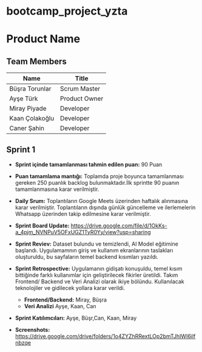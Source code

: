 # bootcamp_project_yzta
<h1>Product Name</h1>
<h2>Team Members</h2>
<table>
  <thead>
    <tr>
      <th><strong>Name</strong></th>
      <th><strong>Title</strong></th>
    </tr>
  </thead>
  <tbody>
    <tr>
     <td>Büşra Torunlar</td>
      <td>Scrum Master</td>
    </tr>
    <tr>
      <td>Ayşe Türk</td>
      <td>Product Owner</td>
    </tr>
    <tr>
      <td>Miray Piyade</td>
      <td>Developer</td>
    </tr>
    <tr>
      <td>Kaan Çolakoğlu</td>
      <td>Developer</td>
    </tr>
    <tr>
      <td>Caner Şahin</td>
      <td>Developer</td>
    </tr>
    <tr>
    </tr>
  </tbody>
</table>

<h2>Sprint 1 </h2>

- **Sprint içinde tamamlanması tahmin edilen puan:** 90 Puan

- **Puan tamamlama mantığı:** Toplamda proje boyunca tamamlanması gereken 250 puanlık backlog bulunmaktadır.İlk sprintte 90 puanın tamamlanmasına karar verilmiştir.
- **Daily Srum:** Toplantıların Google Meets üzerinden haftalık alınmasına karar verilmiştir. Toplantıların dışında günlük güncelleme ve ilerlemelerin Whatsapp üzerinden takip edilmesine karar verilmiştir.
- **Sprint Board Update:** https://drive.google.com/file/d/1OkKs-a_4pjm_NVNPuV5OFxUGZ1TyR0Yy/view?usp=sharing
- **Sprint Reviev:** Dataset bulundu ve temizlendi, AI Model eğitimine başlandı. Uygulamamnın giriş ve kullanım ekranlarının taslakları oluşturuldu, bu sayfaların temel backend kısımları yazıldı.
- **Sprint Retrospective:** Uygulamanın gidişatı konuşuldu, temel kısım bittiğinde farklı kullanımlar için geliştirilecek fikirler üretildi. Takım Frontend/ Backend ve Veri Analizi olarak ikiye bölündu. Kullanılacak teknolojiler ve gidilecek yollara karar verildi. 
     - **Frontend/Backend:** Miray, Büşra
     - **Veri Analizi** Ayşe, Kaan, Can 
- **Sprint Katılımcıları:** Ayşe, Büşr,Can, Kaan, Miray
- **Screenshots:** 
 https://drive.google.com/drive/folders/1o4ZYZhRRextLOp2bmTJhIWI6ilfnbzqe


